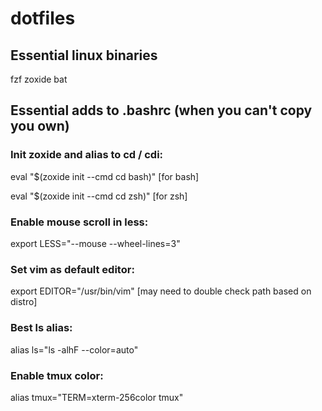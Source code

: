 # dotfiles


## Essential linux binaries
fzf
zoxide
bat




## Essential adds to .bashrc (when you can't copy you own)

### Init zoxide and alias to cd / cdi:
eval "$(zoxide init --cmd cd bash)" [for bash]

eval "$(zoxide init --cmd cd zsh)" [for zsh]

### Enable mouse scroll in less:
export LESS="--mouse --wheel-lines=3"

### Set vim as default editor:
export EDITOR="/usr/bin/vim" [may need to double check path based on distro]

### Best ls alias:
alias ls="ls -alhF --color=auto"

### Enable tmux color:
alias tmux="TERM=xterm-256color tmux"



